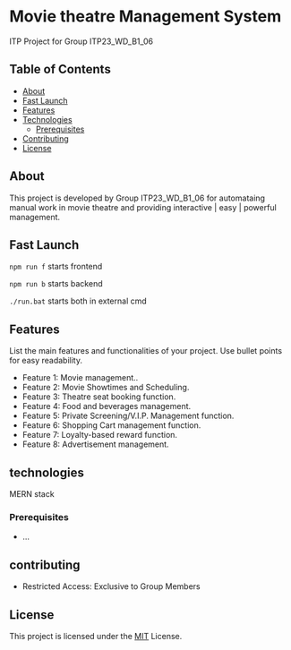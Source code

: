 # Movie theatre Management System


ITP Project for Group ITP23_WD_B1_06


## Table of Contents

- [About](#about)
- [Fast Launch](#about)
- [Features](#features)
- [Technologies](#technologies)
  - [Prerequisites](#prerequisites)
- [Contributing](#contributing)
- [License](#license)

## About

This project is developed by Group ITP23_WD_B1_06 for automataing manual work in movie theatre and providing interactive | easy | powerful management.

## Fast Launch
``
npm run f
``  starts frontend

``
npm run b
``  starts backend

``
./run.bat
``  starts both in external cmd

## Features

List the main features and functionalities of your project. Use bullet points for easy readability.

- Feature 1: Movie management..
- Feature 2: Movie Showtimes and Scheduling.
- Feature 3: Theatre seat booking function.
- Feature 4: Food and beverages management.
- Feature 5: Private Screening/V.I.P. Management function.
- Feature 6: Shopping Cart management function.
- Feature 7: Loyalty-based reward function.
- Feature 8: Advertisement management. 

## technologies

MERN stack

### Prerequisites

- ...

## contributing

- Restricted Access: Exclusive to Group Members

## License

This project is licensed under the [MIT](#license) License.



